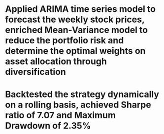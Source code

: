 # Applied ARIMA time series model to forecast the weekly stock prices, enriched Mean-Variance model to reduce the portfolio risk and determine the optimal weights on asset allocation through diversification

# Backtested the strategy dynamically on a rolling basis, achieved Sharpe ratio of 7.07 and Maximum Drawdown of 2.35%
